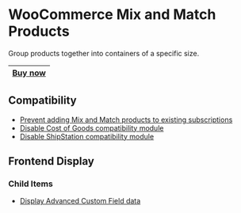# WooCommerce Mix and Match Products
Group products together into containers of a specific size.

|[Buy now](https://woocommerce.com/products/woocommerce-mix-and-match-products/)|
|---|

## Compatibility
+ [Prevent adding Mix and Match products to existing subscriptions](compatibility/apfs-prevent-adding-mnm-to-existing-sub.md)
+ [Disable Cost of Goods compatibility module](compatibility/disable-cost-of-goods-compat.md)
+ [Disable ShipStation compatibility module](compatibility/disable-shipstation-compat.md)

## Frontend Display

### Child Items
+ [Display Advanced Custom Field data](frontend/child-items/display-acf-data.md)
